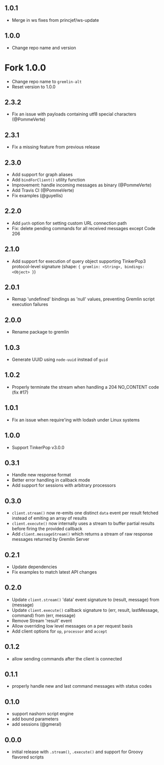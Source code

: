 ## 1.0.1
- Merge in ws fixes from princjef/ws-update

## 1.0.0
- Change repo name and version

# Fork 1.0.0
- Change repo name to `gremlin-alt`
- Reset version to 1.0.0

## 2.3.2
- Fix an issue with payloads containing utf8 special characters (@PommeVerte)

## 2.3.1
- Fix a missing feature from previous release

## 2.3.0
- Add support for graph aliases
- Add `bindForClient()` utility function
- Improvement: handle incoming messages as binary (@PommeVerte)
- Add Travis CI (@PommeVerte)
- Fix examples (@guyellis)

## 2.2.0
- Add `path` option for setting custom URL connection path
- Fix: delete pending commands for all received messages except Code 206

## 2.1.0
- Add support for execution of query object supporting TinkerPop3 protocol-level signature (shape: `{ gremlin: <String>, bindings: <Object> }`)

## 2.0.1
- Remap 'undefined' bindings as 'null' values, preventing Gremlin script execution failures

## 2.0.0
- Rename package to gremlin

## 1.0.3
- Generate UUID using `node-uuid` instead of `guid`

## 1.0.2
- Properly terminate the stream when handling a 204 NO_CONTENT code (fix #17)

## 1.0.1
- Fix an issue when require'ing with lodash under Linux systems

## 1.0.0
- Support TinkerPop v3.0.0

## 0.3.1
- Handle new response format
- Better error handling in callback mode
- Add support for sessions with arbitrary processors

## 0.3.0
- `client.stream()` now re-emits one distinct `data` event per result fetched instead of emiting an array of results
- `client.execute()` now internally uses a stream to buffer partial results before firing the provided callback
- Add `client.messageStream()` which returns a stream of raw response messages returned by Gremlin Server

## 0.2.1
- Update dependencies
- Fix examples to match latest API changes

## 0.2.0
- Update `client.stream()` 'data' event signature to (result, message) from (message)
- Update `client.execute()` callback signature to (err, result, lastMessage, command) from (err, message)
- Remove Stream 'result' event
- Allow overriding low level messages on a per request basis
- Add client options for `op`, `processor` and `accept`

## 0.1.2
- allow sending commands after the client is connected

## 0.1.1
- properly handle new and last command messages with status codes

## 0.1.0
- support nashorn script engine
- add bound parameters
- add sessions (@gmeral)

## 0.0.0
- initial release with `.stream()`, `.execute()` and support for Groovy flavored scripts
